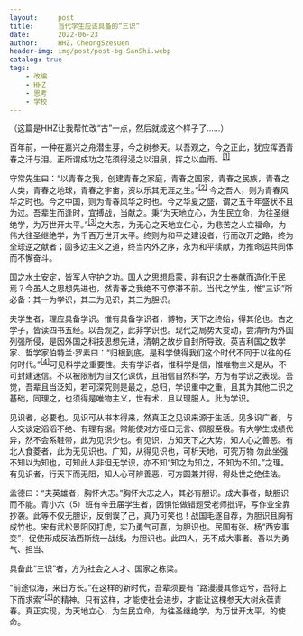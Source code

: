 ```yaml
---
layout:     post
title:      当代学生应该具备的“三识”
date:       2022-06-23
author:     HHZ，CheongSzesuen
header-img: img/post/post-bg-SanShi.webp
catalog: true
tags:
    - 改编
    - HHZ
    - 思考
    - 学校
---
```

（这篇是HHZ让我帮忙改“古”一点，然后就成这个样子了......）

百年前，一种在嘉兴之舟潜生芽，今之树参天。以吾观之，今之正此，犹应挥洒青春之汗与泪。正所谓成功之花须得浸之以泪泉，挥之以血雨。<sup><a href="#ref1">[1]</a></sup>

守常先生曰：“以青春之我，创建青春之家庭，青春之国家，青春之民族，青春之人类，青春之地球，青春之宇宙，资以乐其无涯之生。”<sup><a href="#ref1">[2]</a></sup> 今之吾人，则为青春风华之时也。今之中国，则为青春风华之时也。今之华夏之盛，谓之五千年盛状不且为过。吾辈生而逢时，宜搏战，当献之。秉“为天地立心，为生民立命，为往圣继绝学，为万世开太平。”<sup><a href="#ref1">[3]</a></sup>之大志，为无心之天地立仁心，为悲苦之人立福命，为伟大往圣继绝学，为千百万世开太平。终则为和平之建设者，行而改开之路，终为全球逆之献者；固多边主义之道，终当内外之序，永为和平续献，为推命运共同体而不懈奋斗。

国之水土安定，皆军人守护之功。国人之思想启蒙，非有识之士奉献而造化于民焉？今虽人之思想先进也，然青春之我绝不可停滞不前。当代之学生，惟“三识”所必备：其一为学识，其二为见识，其三为胆识。

夫学生者，理应具备学识。惟有具备学识者，博物，天下之终始，得其伦也。古之学子，皆读四书五经。以吾观之，此非学识也。现代之局势大变动，尝清所为外国列强所侵，是因外国之科技思想先进，清朝之故步自封所导致。英吉利国之数学家、哲学家伯特兰·罗素曰：“归根到底，是科学使得我们这个时代不同于以往的任何时代。”<sup><a href="#ref1">[4]</a></sup>可见科学之重要性。夫有学识者，惟科学是信，惟唯物主义是从，不可封建迷信。不以被限制为自文化课优，且相信自然科学，方为有学识之表现。吾觉，吾辈且当泛知，若可深究则是最之，总归，学识重中之重，且其为其他二识之基础，同理之，也须得是唯物主义，世有术，且以理服人。此为学识。

见识者，必要也。见识可从书本得来，然真正之见识来源于生活。见多识广者，与人交谈定滔滔不绝、有理有据。常能使对方哑口无言、佩服至极。有大学生成绩优异，然不会系鞋带，此为见识少也。有见识，方知天下之大势，知人心之善恶。有北人食菱者，此为无见识也。广知，从得见识也，可析天地，可究万物 勿此坐强不知以为知也，可知此人非但无学识，亦不知“知之为知之，不知为不知。”之理。有见识者，行天下而无阻，知人心可辨善恶，可方圆兼并得，得处世之绝佳法。

孟德曰：“夫英雄者，胸怀大志。”胸怀大志之人，其必有胆识。成大事者，缺胆识而不能。青小六（5）班有辛丑届学生者，因惧怕做错题受老师批评，写作业全靠抄袭。此等不仅无胆识，反倒误了己，真乃可笑也！战国毛遂自荐，为胆识且胸有成竹也。宋有武松景阳冈打虎，实乃勇气可嘉，为胆识也。民国有张、杨“西安事变”，促使形成反法西斯统一战线，为胆识也。此四人，无不成大事者。吾以为勇气、担当、

具备此“三识”者，方为社会之人才、国家之栋梁。

“前途似海，来日方长。”在这样的新时代，吾辈须要有 “路漫漫其修远兮，吾将上下而求索”<sup><a href="#ref1">[5]</a></sup>的精神。只有这样，才能使社会进步，才能让这棵参天大树永葆青春。真正实现，为天地立心，为生民立命，为往圣继绝学，为万世开太平，的使命。